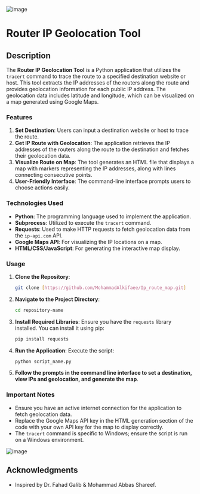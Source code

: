 ![image](https://github.com/user-attachments/assets/d8767441-7fdc-47bf-8571-e16888baa485)


# Router IP Geolocation Tool

## Description

The **Router IP Geolocation Tool** is a Python application that utilizes the `tracert` command to trace the route to a specified destination website or host. This tool extracts the IP addresses of the routers along the route and provides geolocation information for each public IP address. The geolocation data includes latitude and longitude, which can be visualized on a map generated using Google Maps.

### Features

1. **Set Destination**: Users can input a destination website or host to trace the route.
2. **Get IP Route with Geolocation**: The application retrieves the IP addresses of the routers along the route to the destination and fetches their geolocation data.
3. **Visualize Route on Map**: The tool generates an HTML file that displays a map with markers representing the IP addresses, along with lines connecting consecutive points.
4. **User-Friendly Interface**: The command-line interface prompts users to choose actions easily.

### Technologies Used

- **Python**: The programming language used to implement the application.
- **Subprocess**: Utilized to execute the `tracert` command.
- **Requests**: Used to make HTTP requests to fetch geolocation data from the `ip-api.com` API.
- **Google Maps API**: For visualizing the IP locations on a map.
- **HTML/CSS/JavaScript**: For generating the interactive map display.

### Usage

1. **Clone the Repository**:
   ```bash
   git clone [https://github.com/MohammadAlkifaee/Ip_route_map.git]
   ```
2. **Navigate to the Project Directory**:
   ```bash
   cd repository-name
   ```
3. **Install Required Libraries**:
   Ensure you have the `requests` library installed. You can install it using pip:
   ```bash
   pip install requests
   ```
4. **Run the Application**:
   Execute the script:
   ```bash
   python script_name.py
   ```

5. **Follow the prompts in the command line interface to set a destination, view IPs and geolocation, and generate the map**.

### Important Notes

- Ensure you have an active internet connection for the application to fetch geolocation data.
- Replace the Google Maps API key in the HTML generation section of the code with your own API key for the map to display correctly.
- The `tracert` command is specific to Windows; ensure the script is run on a Windows environment.

![image](https://github.com/user-attachments/assets/c60da55b-519e-4046-af87-3c8044a40864)


## Acknowledgments

- Inspired by Dr. Fahad Galib & Mohammad Abbas Shareef.



